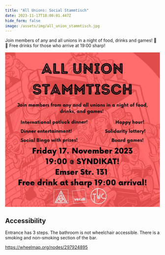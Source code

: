 ```yaml
---
title: "All Unions: Social Stammtisch"
date: 2023-11-17T18:00:01.447Z
hide_form: false
image: /assets/img/all_union_stammtisch.jpg
---
```

Join members of any and all unions in a night of food, drinks and games! 🍻 🥤 Free drinks for those who arrive at 19:00 sharp! 

![All Union Stammtisch](/assets/img/all_union_stammtisch.jpg)

## Accessibility

Entrance has 3 steps. The bathroom is not wheelchair accessible. There is a smoking and non-smoking section of the bar. 

<https://wheelmap.org/nodes/297924895>